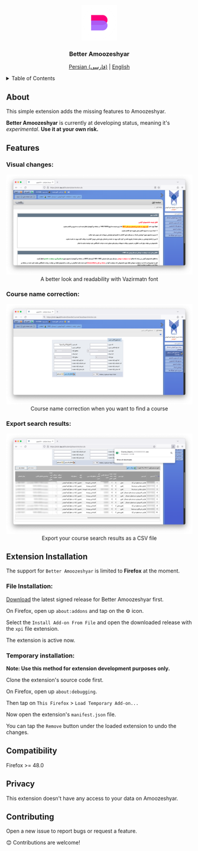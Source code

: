 <!-- Logo -->
<div align="center">
  <a href="https://github.com/alireza1219/better-amoozeshyar">
    <img src="img/icon-96.png" alt="Better Amoozeshyar Logo">
  </a>

<!-- Title -->
<h3 align="center">Better Amoozeshyar</h3>
  <p align="center">
    <a href="README-fa.md">Persian (فارسی)</a>
    |
    <a href="README.md">English</a>
  </p>
</div>

<!-- ToC -->
<details>
  <summary>Table of Contents</summary>
  <ol>
    <li>
      <a href="#about">About</a>
    </li>
    <li>
      <a href="#features">Features</a>
      <ul>
        <li><a href="#visual-changes">Visual changes</a></li>
        <li><a href="#course-name-correction">Course name correction</a></li>
        <li><a href="#export-search-results">Export search results</a></li>
      </ul>
    </li>
    <li>
      <a href="#extension-installation">Extension Installation</a>
      <ul>
        <li><a href="#file-installation">File Installation</a></li>
        <li><a href="#temporary-installation">Temporary installation</a></li>
      </ul>
    </li>
    <li><a href="#compatibility">Compatibility</a></li>
    <li><a href="#privacy">Privacy</a></li>
    <li><a href="#contributing">Contributing</a></li>
  </ol>
</details>

## About

This simple extension adds the missing features to Amoozeshyar.

**Better Amoozeshyar** is currently at developing status, meaning it's *experimental*. **Use it at your own risk.**

## Features

### Visual changes:

<div align="center">
<img src="screenshots/better-amoozeshyar-1.png" alt="better-amoozeshyar-1">
A better look and readability with Vazirmatn font
</div>

### Course name correction:

<div align="center">
<img src="screenshots/better-amoozeshyar-2.png" alt="better-amoozeshyar-2">
Course name correction when you want to find a course
</div>

### Export search results:

<div align="center">
<img src="screenshots/better-amoozeshyar-3.png" alt="better-amoozeshyar-3">
Export your course search results as a CSV file
</div>

## Extension Installation

The support for ```Better Amoozeshyar``` is limited to **Firefox** at the moment.

### File Installation:

[Download](https://github.com/alireza1219/better-amoozeshyar/releases/) the latest signed release for Better Amoozeshyar first.

On Firefox, open up ```about:addons``` and tap on the ⚙️ icon.

Select the ```Install Add-on From File``` and open the downloaded release with the ```xpi``` file extension.

The extension is active now.

### Temporary installation:

**Note: Use this method for extension development purposes only.**

Clone the extension's source code first.

On Firefox, open up ```about:debugging```.

Then tap on ```This Firefox``` > ```Load Temporary Add-on...```

Now open the extension's ```manifest.json``` file.

You can tap the ```Remove``` button under the loaded extension to undo the changes.

## Compatibility

Firefox >= 48.0

## Privacy

This extension doesn't have any access to your data on Amoozeshyar.

## Contributing

Open a new issue to report bugs or request a feature.

😊 Contributions are welcome!